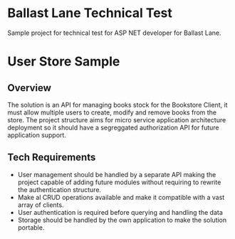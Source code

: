 # Ballast Lane Technical Test

Sample project for technical test for ASP NET developer for Ballast Lane.

# User Store Sample

## Overview

The solution is an API for managing books stock for the Bookstore Client, it must allow multiple users to create, modify and remove books from the store. The project structure aims for micro service application architecture deployment so it should have a segreggated authorization API for future application support.

## Tech Requirements

- User management should be handled by a separate API making the project capable of adding future modules without requiring to rewrite the authentication structure.
- Make al CRUD operations available and make it compatible with a vast array of clients.
- User authentication is required before querying and handling the data
- Storage should be handled by the own application to make the solution portable.
